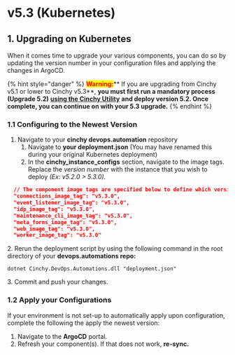 # v5.3 (Kubernetes)

## 1. Upgrading on Kubernetes

When it comes time to upgrade your various components, you can do so by updating the version number in your configuration files and applying the changes in ArgoCD.

{% hint style="danger" %}
<mark style="color:red;">**Warning:**</mark>** If you are upgrading from Cinchy v5.1 or lower to Cinchy v5.3**, **you must first run a mandatory process (Upgrade 5.2)** [**using the Cinchy Utility**](https://app.gitbook.com/o/-LDtM6UlhGoQ91uwM5SF/s/F1vvLbEMfTF1UqCFU9hs/\~/changes/287/deployment-guide/upgrade-guides/upgrading-cinchy-versions/cinchy-upgrade-utility) **and deploy version 5.2.  Once complete, you can continue on with your 5.3 upgrade.**
{% endhint %}

### 1.1 Configuring to the Newest Version

1. Navigate to your **cinchy devops.automation** repository
   1. Navigate to **your deployment.json** (You may have renamed this during your original Kubernetes deployment)
   2. In the **cinchy\_instance\_configs** section, navigate to the image tags. Replace the _version number_ with the instance that you wish to deploy _(Ex: v5.2.0 > 5.3.0)._

```json
  // The component image tags are specified below to define which versions to deploy
  "connections_image_tag": "v5.3.0",
  "event_listener_image_tag": "v5.3.0",
  "idp_image_tag": "v5.3.0",
  "maintenance_cli_image_tag": "v5.3.0",
  "meta_forms_image_tag": "v5.3.0",
  "web_image_tag": "v5.3.0",
  "worker_image_tag": "v5.3.0"
```

2\. Rerun the deployment script by using the following command in the root directory of your **devops.automations repo:**

```
dotnet Cinchy.DevOps.Automations.dll "deployment.json"
```

3\. Commit and push your changes.

### 1.2 Apply your Configurations

If your environment is not set-up to automatically apply upon configuration, complete the following the apply the newest version:

1. Navigate to the **ArgoCD** portal.
2. Refresh your component(s). If that does not work, **re-sync.**
